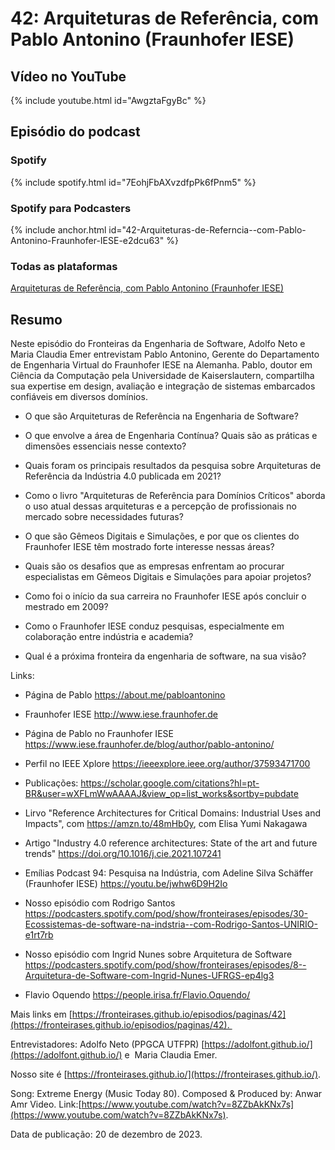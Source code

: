 # 42: Arquiteturas de Referência, com Pablo Antonino (Fraunhofer IESE)

## Vídeo no YouTube

{% include youtube.html id="AwgztaFgyBc" %}

## Episódio do podcast

### Spotify

{% include spotify.html id="7EohjFbAXvzdfpPk6fPnm5" %} 


### Spotify para Podcasters

{% include anchor.html id="42-Arquiteturas-de-Referncia--com-Pablo-Antonino-Fraunhofer-IESE-e2dcu63" %}

### Todas as plataformas

[Arquiteturas de Referência, com Pablo Antonino (Fraunhofer IESE)](https://podcasters.spotify.com/pod/show/fronteirases/episodes/42-Arquiteturas-de-Referncia--com-Pablo-Antonino-Fraunhofer-IESE-e2dcu63)



## Resumo


Neste episódio do Fronteiras da Engenharia de Software, Adolfo Neto e Maria Claudia Emer entrevistam Pablo Antonino, Gerente do Departamento de Engenharia Virtual do Fraunhofer IESE na Alemanha. Pablo, doutor em Ciência da Computação pela Universidade de Kaiserslautern, compartilha sua expertise em design, avaliação e integração de sistemas embarcados confiáveis em diversos domínios.

-   O que são Arquiteturas de Referência na Engenharia de Software?

-   O que envolve a área de Engenharia Contínua? Quais são as práticas e dimensões essenciais nesse contexto?

-   Quais foram os principais resultados da pesquisa sobre Arquiteturas de Referência da Indústria 4.0 publicada em 2021?

-   Como o livro "Arquiteturas de Referência para Domínios Críticos" aborda o uso atual dessas arquiteturas e a percepção de profissionais no mercado sobre necessidades futuras?

-   O que são Gêmeos Digitais e Simulações, e por que os clientes do Fraunhofer IESE têm mostrado forte interesse nessas áreas?

-   Quais são os desafios que as empresas enfrentam ao procurar especialistas em Gêmeos Digitais e Simulações para apoiar projetos?

-   Como foi o início da sua carreira no Fraunhofer IESE após concluir o mestrado em 2009?

-   Como o Fraunhofer IESE conduz pesquisas, especialmente em colaboração entre indústria e academia?

-   Qual é a próxima fronteira da engenharia de software, na sua visão?

Links:

-   Página de Pablo <https://about.me/pabloantonino>  

-   Fraunhofer IESE <http://www.iese.fraunhofer.de> 

-   Página de Pablo no Fraunhofer IESE <https://www.iese.fraunhofer.de/blog/author/pablo-antonino/>  

-   Perfil no IEEE Xplore <https://ieeexplore.ieee.org/author/37593471700>   

-   Publicações: <https://scholar.google.com/citations?hl=pt-BR&user=wXFLmWwAAAAJ&view_op=list_works&sortby=pubdate>  

-   Lirvo "Reference Architectures for Critical Domains: Industrial Uses and Impacts", com <https://amzn.to/48mHb0y>, com Elisa Yumi Nakagawa 

-   Artigo "Industry 4.0 reference architectures: State of the art and future trends" <https://doi.org/10.1016/j.cie.2021.107241>  

-   Emílias Podcast 94: Pesquisa na Indústria, com Adeline Silva Schäffer (Fraunhofer IESE) <https://youtu.be/jwhw6D9H2Io>   

-   Nosso episódio com Rodrigo Santos <https://podcasters.spotify.com/pod/show/fronteirases/episodes/30-Ecossistemas-de-software-na-indstria--com-Rodrigo-Santos-UNIRIO-e1rt7rb>

- Nosso episódio com Ingrid Nunes sobre Arquitetura de Software <https://podcasters.spotify.com/pod/show/fronteirases/episodes/8--Arquitetura-de-Software-com-Ingrid-Nunes-UFRGS-ep4lg3>


-   Flavio Oquendo <https://people.irisa.fr/Flavio.Oquendo/>

Mais links em [https://fronteirases.github.io/episodios/paginas/42](https://fronteirases.github.io/episodios/paginas/42). 

Entrevistadores: Adolfo Neto (PPGCA UTFPR) ⁠⁠[⁠https://adolfont.github.io/⁠](https://adolfont.github.io/) e  Maria Claudia Emer.

Nosso site é [https://fronteirases.github.io/⁠⁠⁠⁠⁠](https://fronteirases.github.io/).

Song: Extreme Energy (Music Today 80). Composed & Produced by: Anwar Amr Video. Link:[⁠⁠⁠https://www.youtube.com/watch?v=8ZZbAkKNx7s⁠⁠](https://www.youtube.com/watch?v=8ZZbAkKNx7s).


Data de publicação: 20 de dezembro de 2023.



